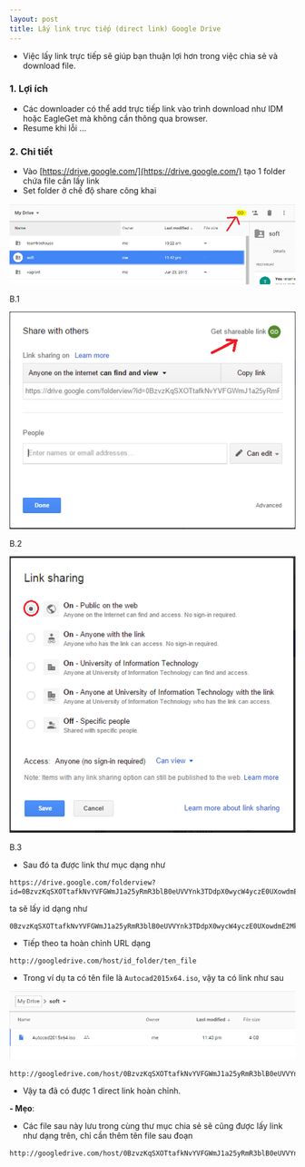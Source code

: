 ```yaml
---
layout: post
title: Lấy link trực tiếp (direct link) Google Drive
---
```


- Việc lấy link trực tiếp sẽ giúp bạn thuận lợi hơn trong việc chia sẻ và download file.

### 1. Lợi ích
- Các downloader có thể add trực tiếp link vào trình download như IDM hoặc EagleGet mà không cần thông qua browser.
- Resume khi lỗi
...

### 2. Chi tiết
- Vào [https://drive.google.com/](https://drive.google.com/) tạo 1 folder chứa file cần lấy link
- Set folder ở chế độ share công khai

![](/images/drive-1.png)

B.1

![](/images/drive-2.png)

B.2

![](/images/drive-3.png)

B.3

- Sau đó ta được link thư mục dạng như 

```text
https://drive.google.com/folderview?id=0BzvzKqSXOTtafkNvYVFGWmJ1a25yRmR3blB0eUVVYnk3TDdpX0wycW4yczE0UXowdmE2MkU&usp=sharing
```

ta sẽ lấy id dạng như 

```text
0BzvzKqSXOTtafkNvYVFGWmJ1a25yRmR3blB0eUVVYnk3TDdpX0wycW4yczE0UXowdmE2MkU
```

- Tiếp theo ta hoàn chỉnh URL dạng 

```text
http://googledrive.com/host/id_folder/ten_file
```

- Trong ví dụ ta có tên file là `Autocad2015x64.iso`, vậy ta có link như sau 

![](/images/drive-4.png)

```text
http://googledrive.com/host/0BzvzKqSXOTtafkNvYVFGWmJ1a25yRmR3blB0eUVVYnk3TDdpX0wycW4yczE0UXowdmE2MkU/Autocad2015x64.iso
```

- Vậy ta đã có được 1 direct link hoàn chỉnh.

**- Mẹo**: 
 + Các file sau này lưu trong cùng thư mục chia sẻ sẽ cũng được lấy link như dạng trên, chỉ cần thêm tên file sau đoạn

 ```text
 http://googledrive.com/host/0BzvzKqSXOTtafkNvYVFGWmJ1a25yRmR3blB0eUVVYnk3TDdpX0wycW4yczE0UXowdmE2MkU/
 ```

